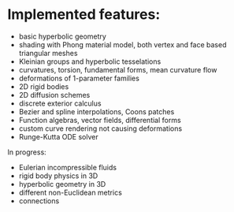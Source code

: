 # Implemented features:
- basic hyperbolic geometry
- shading with Phong material model, both vertex and face based triangular meshes
- Kleinian groups and hyperbolic tesselations
- curvatures, torsion, fundamental forms, mean curvature flow
- deformations of 1-parameter families
- 2D rigid bodies
- 2D diffusion schemes
- discrete exterior calculus
- Bezier and spline interpolations, Coons patches
- Function algebras, vector fields, differential forms
- custom curve rendering not causing deformations
- Runge-Kutta ODE solver

In progress:
- Eulerian incompressible fluids
- rigid body physics in 3D
- hyperbolic geometry in 3D
- different non-Euclidean metrics
- connections
